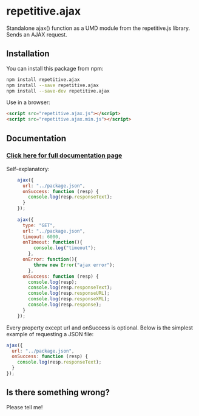 # repetitive.ajax

Standalone ajax() function as a UMD module from the repetitive.js library. Sends an AJAX request.

## Installation

You can install this package from npm:
```bash
npm install repetitive.ajax
npm install --save repetitive.ajax
npm install --save-dev repetitive.ajax
```

Use in a browser:
```html
<script src="repetitive.ajax.js"></script>
<script src="repetitive.ajax.min.js"></script>
```

## Documentation

### [Click here for full documentation page]( https://ol-web.github.io/repetitivejs/documentation.html#ajax)

Self-explanatory:
```javascript
	ajax({
      url: "../package.json",
      onSuccess: function (resp) {
        console.log(resp.responseText);
      }
    });
    
    ajax({
      type: "GET",
      url: "../package.json",
      timeout: 6000,
      onTimeout: function(){ 
          console.log("timeout");
        },
      onError: function(){ 
          throw new Error("ajax error");
        },
      onSuccess: function (resp) {
        console.log(resp);
        console.log(resp.responseText);
        console.log(resp.responseURL);
        console.log(resp.responseXML);
        console.log(resp.response);
      }
    });
```

Every property except url and onSuccess is optional. Below is the simplest example of requesting a JSON file:

```javascript
ajax({
  url: "../package.json",
  onSuccess: function (resp) {
    console.log(resp.responseText);
  }
});
```
## Is there something wrong?

Please tell me!